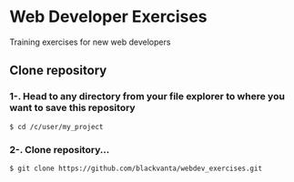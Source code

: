 # Web Developer Exercises
Training exercises for new web developers

## Clone repository
### 1-. Head to any directory from your file explorer to where you want to save this repository
``` $ cd /c/user/my_project ```

### 2-. Clone repository...
``` $ git clone https://github.com/blackvanta/webdev_exercises.git ```
